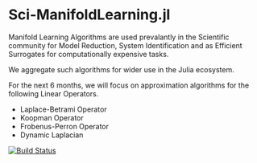 # Sci-ManifoldLearning.jl

Manifold Learning Algorithms are used prevalantly in the Scientific community for Model Reduction, System Identification and as Efficient Surrogates for computationally expensive tasks.

We aggregate such algorithms for wider use in the Julia ecosystem.

For the next 6 months, we will focus on approximation algorithms for the following Linear Operators.
- Laplace-Betrami Operator
- Koopman Operator
- Frobenus-Perron Operator
- Dynamic Laplacian

[![Build Status](https://github.com/dynamic-queries/SystemsIdentification.jl/actions/workflows/CI.yml/badge.svg?branch=main)](https://github.com/dynamic-queries/SystemsIdentification.jl/actions/workflows/CI.yml?query=branch%3Amain)
